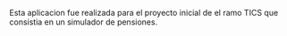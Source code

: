 Esta aplicacion fue realizada para el proyecto inicial de el ramo TICS que consistia en un simulador de pensiones.